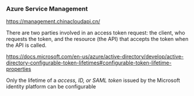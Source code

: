 ### Azure Service Management

https://management.chinacloudapi.cn/


There are two parties involved in an access token request: the client, who requests the token, and the resource (the API) that accepts the token when the API is called. 

https://docs.microsoft.com/en-us/azure/active-directory/develop/active-directory-configurable-token-lifetimes#configurable-token-lifetime-properties

Only the lifetime of a *access, ID, or SAML token* issued by the Microsoft identity platform can be configurable

